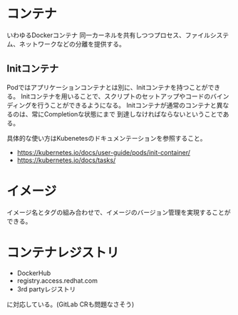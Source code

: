 # コンテナ
いわゆるDockerコンテナ
同一カーネルを共有しつつプロセス、ファイルシステム、ネットワークなどの分離を提供する。

## Initコンテナ
Podではアプリケーションコンテナとは別に、Initコンテナを持つことができる。
Initコンテナを用いることで、スクリプトのセットアップやコードのバインディングを行うことができるようになる。
Initコンテナが通常のコンテナと異なるのは、常にCompletionな状態にまで
到達しなければならないということである。

具体的な使い方はKubenetesのドキュメンテーションを参照すること。
- https://kubernetes.io/docs/user-guide/pods/init-container/
- https://kubernetes.io/docs/tasks/


# イメージ
イメージ名とタグの組み合わせで、イメージのバージョン管理を実現することができる。


# コンテナレジストリ
- DockerHub
- registry.access.redhat.com
- 3rd partyレジストリ

に対応している。(GitLab CRも問題なさそう)
